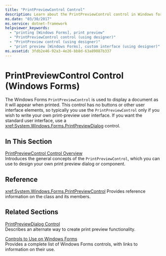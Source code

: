 ```yaml
---
title: "PrintPreviewControl Control"
description: Learn about the PrintPreviewControl control in Windows forms, which is used to display a document as it will appear when printed.
ms.date: "03/30/2017"
ms.service: dotnet-framework
helpviewer_keywords: 
  - "printing [Windows Forms], print preview"
  - "PrintPreviewControl control (using designer)"
  - "PrintPreview control (using designer)"
  - "print preview [Windows Forms], custom interface (using designer)"
ms.assetid: 3fdb2e46-92a3-4e26-bb8d-63a89087b337
---
```

# PrintPreviewControl Control (Windows Forms)

The Windows Forms `PrintPreviewControl` is used to display a document as it will appear when printed. This control has no buttons or other user interface elements, so typically you use the `PrintPreviewControl` only if you wish to write your own print-preview user interface. If you want the standard user interface, use a <xref:System.Windows.Forms.PrintPreviewDialog> control.

## In This Section

[PrintPreviewControl Control Overview](printpreviewcontrol-control-overview-windows-forms.md)\
Introduces the general concepts of the `PrintPreviewControl`, which you can use to design your own print preview dialog or component.

## Reference

<xref:System.Windows.Forms.PrintPreviewControl>
Provides reference information on the class and its members.

## Related Sections

[PrintPreviewDialog Control](printpreviewdialog-control-windows-forms.md)\
Describes an alternate way to create print preview functionality.

[Controls to Use on Windows Forms](controls-to-use-on-windows-forms.md)\
Provides a complete list of Windows Forms controls, with links to information on their use.
